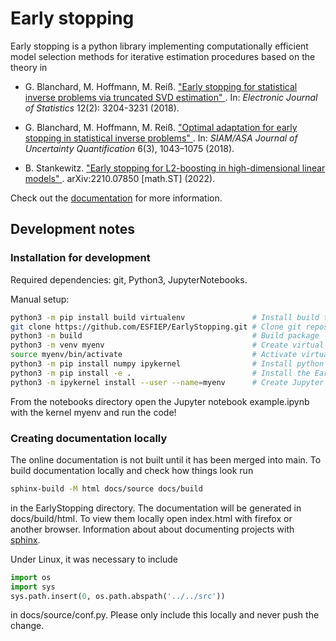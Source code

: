 # Early stopping
Early stopping is a python library implementing computationally efficient model selection methods for iterative estimation procedures based on the theory in

- G. Blanchard, M. Hoffmann, M. Reiß.
  <a href="https://projecteuclid.org/journals/electronic-journal-of-statistics/volume-12/issue-2/Early-stopping-for-statistical-inverse-problems-via-truncated-SVD-estimation/10.1214/18-EJS1482.full">
    "Early stopping for statistical inverse problems via truncated SVD estimation"
  </a>.
  In: <em>Electronic Journal of Statistics</em> 12(2): 3204-3231 (2018).

- G. Blanchard, M. Hoffmann, M. Reiß.
  <a href="https://arxiv.org/abs/1606.07702">
    "Optimal adaptation for early stopping in statistical inverse problems"
  </a>.
  In: <em>SIAM/ASA Journal of Uncertainty Quantification</em> 6(3), 1043–1075 (2018).

- B. Stankewitz. 
  <a href="https://arxiv.org/abs/2210.07850v1">
    "Early stopping for L2-boosting in high-dimensional linear models"
  </a>.
  arXiv:2210.07850 [math.ST] (2022).

Check out the [documentation](https://esfiep.github.io/EarlyStopping/) for more information.

## Development notes

### Installation for development
Required dependencies: git, Python3, JupyterNotebooks.

Manual setup:
```bash
python3 -m pip install build virtualenv               # Install build tools
git clone https://github.com/ESFIEP/EarlyStopping.git # Clone git repository
python3 -m build                                      # Build package
python3 -m venv myenv                                 # Create virtual environment
source myenv/bin/activate                             # Activate virtual environment
python3 -m pip install numpy ipykernel                # Install python packages to the environment
python3 -m pip install -e .                           # Install the EarlyStopping package in editable mode
python3 -m ipykernel install --user --name=myenv      # Create Jupyter kernel from the environment
```
From the notebooks directory open the Jupyter notebook example.ipynb with the kernel myenv and run the code!

### Creating documentation locally
The online documentation is not built until it has been merged into main. To build documentation locally and check how things look run
```bash
sphinx-build -M html docs/source docs/build
```
in the EarlyStopping directory.
The documentation will be generated in docs/build/html.
To view them locally open index.html with firefox or another browser.
Information about about documenting projects with [sphinx](https://www.sphinx-doc.org/en/master/index.html).

Under Linux, it was necessary to include
```python
import os
import sys
sys.path.insert(0, os.path.abspath('../../src'))
```
in docs/source/conf.py.
 Please only include this locally and never push the change.


